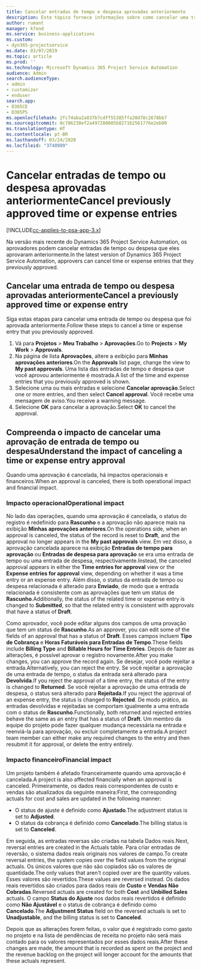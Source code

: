 ```yaml
---
title: Cancelar entradas de tempo e despesa aprovadas anteriormente
description: Este tópico fornece informações sobre como cancelar uma transação aprovada de tempo e despesa do projeto.
author: rumant
manager: kfend
ms.service: business-applications
ms.custom:
- dyn365-projectservice
ms.date: 03/07/2019
ms.topic: article
ms.prod: ''
ms.technology: Microsoft Dynamics 365 Project Service Automation
audience: Admin
search.audienceType:
- admin
- customizer
- enduser
search.app:
- D365CE
- D365PS
ms.openlocfilehash: 2fc74aba2a837b7cdff55385ffa20d78c2678bb7
ms.sourcegitcommit: 8c786230ef2a497280885b827162561776e2eb00
ms.translationtype: HT
ms.contentlocale: pt-BR
ms.lasthandoff: 03/24/2020
ms.locfileid: "3748989"
---
```

# <a name="cancel-previously-approved-time-or-expense-entries"></a><span data-ttu-id="8645a-103">Cancelar entradas de tempo ou despesa aprovadas anteriormente</span><span class="sxs-lookup"><span data-stu-id="8645a-103">Cancel previously approved time or expense entries</span></span>

[!INCLUDE[cc-applies-to-psa-app-3.x](../includes/cc-applies-to-psa-app-3x.md)]

<span data-ttu-id="8645a-104">Na versão mais recente do Dynamics 365 Project Service Automation, os aprovadores podem cancelar entradas de tempo ou despesa que eles aprovaram anteriormente.</span><span class="sxs-lookup"><span data-stu-id="8645a-104">In the latest version of Dynamics 365 Project Service Automation, approvers can cancel time or expense entries that they previously approved.</span></span>

## <a name="cancel-a-previously-approved-time-or-expense-entry"></a><span data-ttu-id="8645a-105">Cancelar uma entrada de tempo ou despesa aprovadas anteriormente</span><span class="sxs-lookup"><span data-stu-id="8645a-105">Cancel a previously approved time or expense entry</span></span>

<span data-ttu-id="8645a-106">Siga estas etapas para cancelar uma entrada de tempo ou despesa que foi aprovada anteriormente.</span><span class="sxs-lookup"><span data-stu-id="8645a-106">Follow these steps to cancel a time or expense entry that you previously approved.</span></span>

1. <span data-ttu-id="8645a-107">Vá para **Projetos** \> **Meu Trabalho** \> **Aprovações**.</span><span class="sxs-lookup"><span data-stu-id="8645a-107">Go to **Projects** \> **My Work** \> **Approvals**.</span></span>
2. <span data-ttu-id="8645a-108">Na página de lista **Aprovações**, altere a exibição para **Minhas aprovações anteriores**.</span><span class="sxs-lookup"><span data-stu-id="8645a-108">On the **Approvals** list page, change the view to **My past approvals**.</span></span> <span data-ttu-id="8645a-109">Uma lista das entradas de tempo e despesa que você aprovou anteriormente é mostrada.</span><span class="sxs-lookup"><span data-stu-id="8645a-109">A list of the time and expense entries that you previously approved is shown.</span></span>
3. <span data-ttu-id="8645a-110">Selecione uma ou mais entradas e selecione **Cancelar aprovação**.</span><span class="sxs-lookup"><span data-stu-id="8645a-110">Select one or more entries, and then select **Cancel approval**.</span></span> <span data-ttu-id="8645a-111">Você recebe uma mensagem de aviso.</span><span class="sxs-lookup"><span data-stu-id="8645a-111">You receive a warning message.</span></span>
4. <span data-ttu-id="8645a-112">Selecione **OK** para cancelar a aprovação.</span><span class="sxs-lookup"><span data-stu-id="8645a-112">Select **OK** to cancel the approval.</span></span>

## <a name="understand-the-impact-of-canceling-a-time-or-expense-entry-approval"></a><span data-ttu-id="8645a-113">Compreenda o impacto de cancelar uma aprovação de entrada de tempo ou despesa</span><span class="sxs-lookup"><span data-stu-id="8645a-113">Understand the impact of canceling a time or expense entry approval</span></span>

<span data-ttu-id="8645a-114">Quando uma aprovação é cancelada, há impactos operacionais e financeiros.</span><span class="sxs-lookup"><span data-stu-id="8645a-114">When an approval is canceled, there is both operational impact and financial impact.</span></span>

### <a name="operational-impact"></a><span data-ttu-id="8645a-115">Impacto operacional</span><span class="sxs-lookup"><span data-stu-id="8645a-115">Operational impact</span></span>

<span data-ttu-id="8645a-116">No lado das operações, quando uma aprovação é cancelada, o status do registro é redefinido para **Rascunho** e a aprovação não aparece mais na exibição **Minhas aprovações anteriores**.</span><span class="sxs-lookup"><span data-stu-id="8645a-116">On the operations side, when an approval is canceled, the status of the record is reset to **Draft**, and the approval no longer appears in the **My past approvals** view.</span></span> <span data-ttu-id="8645a-117">Em vez disso, a aprovação cancelada aparece na exibição **Entradas de tempo para aprovação** ou **Entradas de despesa para aprovação** se era uma entrada de tempo ou uma entrada de despesa, respectivamente.</span><span class="sxs-lookup"><span data-stu-id="8645a-117">Instead, the canceled approval appears in either the **Time entries for approval** view or the **Expense entries for approval** view, depending on whether it was a time entry or an expense entry.</span></span> <span data-ttu-id="8645a-118">Além disso, o status da entrada de tempo ou despesa relacionada é alterado para **Enviado**, de modo que a entrada relacionada é consistente com as aprovações que tem um status de **Rascunho**.</span><span class="sxs-lookup"><span data-stu-id="8645a-118">Additionally, the status of the related time or expense entry is changed to **Submitted**, so that the related entry is consistent with approvals that have a status of **Draft**.</span></span>

<span data-ttu-id="8645a-119">Como aprovador, você pode editar alguns dos campos de uma provação que tem um status de **Rascunho**.</span><span class="sxs-lookup"><span data-stu-id="8645a-119">As an approver, you can edit some of the fields of an approval that has a status of **Draft**.</span></span> <span data-ttu-id="8645a-120">Esses campos incluem **Tipo de Cobrança** e **Horas Faturáveis para Entradas de Tempo**.</span><span class="sxs-lookup"><span data-stu-id="8645a-120">These fields include **Billing Type** and **Billable Hours for Time Entries**.</span></span> <span data-ttu-id="8645a-121">Depois de fazer as alterações, é possível aprovar o registro novamente.</span><span class="sxs-lookup"><span data-stu-id="8645a-121">After you make changes, you can approve the record again.</span></span> <span data-ttu-id="8645a-122">Se desejar, você pode rejeitar a entrada.</span><span class="sxs-lookup"><span data-stu-id="8645a-122">Alternatively, you can reject the entry.</span></span> <span data-ttu-id="8645a-123">Se você rejeitar a aprovação de uma entrada de tempo, o status da entrada será alterado para **Devolvida**.</span><span class="sxs-lookup"><span data-stu-id="8645a-123">If you reject the approval of a time entry, the status of the entry is changed to **Returned**.</span></span> <span data-ttu-id="8645a-124">Se você rejeitar a aprovação de uma entrada de despesa, o status será alterado para **Rejeitada**.</span><span class="sxs-lookup"><span data-stu-id="8645a-124">If you reject the approval of an expense entry, the status is changed to **Rejected**.</span></span> <span data-ttu-id="8645a-125">De modo prático, as entradas devolvidas e rejeitadas se comportam igualmente a uma entrada com o status de **Rascunho**.</span><span class="sxs-lookup"><span data-stu-id="8645a-125">Functionally, both returned and rejected entries behave the same as an entry that has a status of **Draft**.</span></span> <span data-ttu-id="8645a-126">Um membro da equipe do projeto pode fazer qualquer mudança necessária na entrada e reenviá-la para aprovação, ou excluir completamente a entrada.</span><span class="sxs-lookup"><span data-stu-id="8645a-126">A project team member can either make any required changes to the entry and then resubmit it for approval, or delete the entry entirely.</span></span>

### <a name="financial-impact"></a><span data-ttu-id="8645a-127">Impacto financeiro</span><span class="sxs-lookup"><span data-stu-id="8645a-127">Financial impact</span></span>

<span data-ttu-id="8645a-128">Um projeto também é afetado financeiramente quando uma aprovação é cancelada.</span><span class="sxs-lookup"><span data-stu-id="8645a-128">A project is also affected financially when an approval is canceled.</span></span> <span data-ttu-id="8645a-129">Primeiramente, os dados reais correspondentes de custo e vendas são atualizados da seguinte maneira:</span><span class="sxs-lookup"><span data-stu-id="8645a-129">First, the corresponding actuals for cost and sales are updated in the following manner:</span></span>

- <span data-ttu-id="8645a-130">O status de ajuste é definido como **Ajustado**.</span><span class="sxs-lookup"><span data-stu-id="8645a-130">The adjustment status is set to **Adjusted**.</span></span>
- <span data-ttu-id="8645a-131">O status da cobrança é definido como **Cancelado**.</span><span class="sxs-lookup"><span data-stu-id="8645a-131">The billing status is set to **Canceled**.</span></span>

<span data-ttu-id="8645a-132">Em seguida, as entradas reversas são criadas na tabela Dados reais.</span><span class="sxs-lookup"><span data-stu-id="8645a-132">Next, reversal entries are created in the Actuals table.</span></span> <span data-ttu-id="8645a-133">Para criar entradas de reversão, o sistema dados reais originais nos valores de campo.</span><span class="sxs-lookup"><span data-stu-id="8645a-133">To create reversal entries, the system copies over the field values from the original actuals.</span></span> <span data-ttu-id="8645a-134">Os únicos valores que não são copiados são os valores de quantidade.</span><span class="sxs-lookup"><span data-stu-id="8645a-134">The only values that aren't copied over are the quantity values.</span></span> <span data-ttu-id="8645a-135">Esses valores são revertidos.</span><span class="sxs-lookup"><span data-stu-id="8645a-135">These values are reversed instead.</span></span> <span data-ttu-id="8645a-136">Os dados reais revertidos são criados para dados reais de **Custo** e **Vendas Não Cobradas**.</span><span class="sxs-lookup"><span data-stu-id="8645a-136">Reversed actuals are created for both **Cost** and **Unbilled Sales** actuals.</span></span> <span data-ttu-id="8645a-137">O campo **Status do Ajuste** nos dados reais revertidos é definido como **Não Ajustável** e o status de cobrança é definido como **Cancelado**.</span><span class="sxs-lookup"><span data-stu-id="8645a-137">The **Adjustment Status** field on the reversed actuals is set to **Unadjustable**, and the billing status is set to **Canceled**.</span></span>

<span data-ttu-id="8645a-138">Depois que as alterações forem feitas, o valor que é registrado como gasto no projeto e na lista de pendências de receita no projeto não será mais contado para os valores representados por esses dados reais.</span><span class="sxs-lookup"><span data-stu-id="8645a-138">After these changes are made, the amount that is recorded as spent on the project and the revenue backlog on the project will longer account for the amounts that these actuals represent.</span></span>
